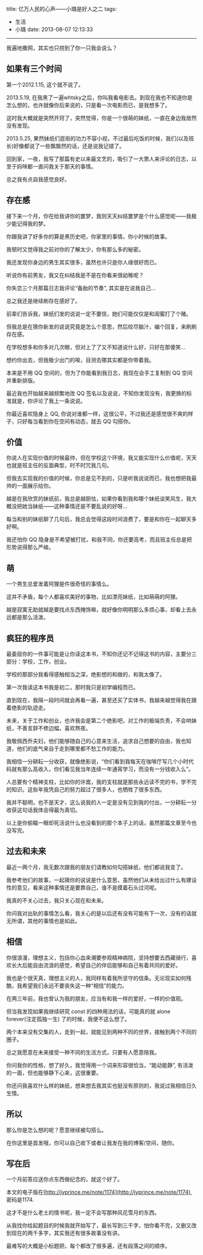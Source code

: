 title: 亿万人民的心声——小璐是好人之二
tags:
  - 生活
  - 小璐
date: 2013-08-07 12:13:33
---

我遍地撒网，其实也只捞到了你一只我会说么？

## 如果有三个时间

第一个2012.1.15, 这个就不说了。

2013.5.19, 在我黑了一遍whtsky之后，你叫我看电影去。到现在我也不知道你是怎么想的，也许就像你后来说的，只是看一次电影而已，是我想多了。

这时我大概就是突然开窍了，突然觉得，你是一个很萌的妹纸，一直在身边我居然没有发现。

2013.5.25, 果然妹纸们逛街的功力不容小视，不过最后吃饭的时候，我们(以及班长)好像都说了一些飘飘然的话，还是说我记错了。

回到家，一夜，我写了那篇有史以来最文艺的，吸引了一大票人来评论的日志，以至于妈咪都一直问我关于那天的事情。

总之我有点自我感觉良好。

## 存在感

接下来一个月，你在给我讲你的噩梦，我则天天纠结噩梦是个什么感觉呢——我极少能记得我的梦。

你跟我讲了好多你的算是黑历史吧，你家里的事情，你小时候的故事。

我顿时又觉得我之前对你的了解太少，你有那么多的秘密。

我还发现你身边的男生其实很多，虽然也许只是你人缘很好而已。

听说你有前男友，我又在纠结我是不是在你看来很幼稚呢？

你失恋三个月那篇日志我评论“备胎的节奏”, 其实是在说我自己&#8230;

总之我还是继续刷存在感好了。

前辈们告诉我，妹纸们发的说说一定不要信，她们可能仅仅是和闺蜜打了个赌。

但我总是在猜你新发的说说究竟是怎么个意思，然后绞尽脑汁，编个回复，来刷刷存在感。

在学校想多和你多对几次眼，但对上了了又不知道说什么好，只好在那傻笑&#8230;

想约你出去，但我极少出门的唉，目测去哪其实都是你带着我。

本来是不用 QQ 空间的，但为了你能看到我日志，我现在会手工复制到 QQ 空间并重新排版。

最近我也开始越来越频繁地改 QQ 签名以及说说，不知你发现没有，我更换的标准就是，你评论了我上一条说说。

你最近喜欢隐身上 QQ, 你说对谁都一样，这很公平，不过我还是感觉很不爽的样子，只好每当看到你在空间有动态，就去 QQ 勾搭你。

## 价值

你说人在实现价值的时候最帅，但在学校这个环境，我又能实现什么价值呢，天天也就是班主任的反面典型，时不时咒我几句。

但我去实现我的价值的时候，你总是见不到的，只是听我说说而已，我也想把我最帅的一面展示给你。

越是在我欣赏的妹纸前，我总是越胆怯，如果你看到我和哪个妹纸谈笑风生，我大概没把她当妹纸——这种事情还是不要乱说的好呀&#8230;

每当和别的妹纸聊了几句后，我总会觉得这段时间浪费了，要是和你在一起聊天多好啊。

我还怕你 QQ 隐身是不希望被打扰，和我不同，你还要高考，而且班主任总是把形势说得那么严峻。

## 萌

一个男生总爱发着阿狸是件很奇怪的事情么。

这并不矛盾，每个人都喜欢美好的事物，比如漂亮妹纸，比如萌萌的阿狸。

越是寂寞无助就越是要找点东西掩饰嘛，就好像你明明那么多烦心事，却看上去永远都是那么活泼。

## 疯狂的程序员

最委屈你的一件事可能是让你读这本书，不知你还记不记得这书的内容，主要分三部分：学校，工作，创业。

学校的那部分我看得感触相当之深，绝影想的和做的，和我太像了。

第一次我读这本书我是初二，那时我只是初学编程而已。

直到现在，我隔一段时间就会再看一遍，甚至还买了实体书，我越来越觉得我在跟着绝影的轨迹走。

未来，关于工作和创业，也许我会是第二个绝影吧，对工作的极端负责，不会哄妹纸，不善言辞不修边幅，喜欢熬夜。

我敬佩西乔夫妇，他们能够随自己的心意来生活，追求自己想要的自由，我也知道，他们的底气来自于走到哪里都不愁工作的能力。

我相信一分耕耘一分收获，就像绝影说，“你们看到我每天在咖啡厅写几个小时代码就有那么高收入，你们看见我当年连续一年通宵学习，而没有一分钱收入么”。

人总要有个精神支柱，比如你的许嵩，我的支柱就是那些永远读不完的书，学不完的知识。这些年我凭自己的努力超过了很多人，也牺牲了很多东西。

我并不聪明，也不是天才，这么说我的人一定是没有见到我的付出，一分耕耘一分收获这句话我体会得最为真切。

以上是你偷瞄一眼却死活说什么也没看到的那个本子上的话，虽然那篇文章至今也没写完。

## 过去和未来

最近一两个月，我无数次跟我的朋友们请教如何勾搭妹纸，他们都说我变了。

我参考他们的故事，一起猜你的说说是什么意思，虽然他们从未给出过什么有建设性的意见，看来这种事情还是要靠自己，谁不是摸着石头过河呢。

我真的不关心过去，我只关心现在和未来。

你问我对出轨的事情怎么看，我关心的是以后还有没有可能有下一次，没有的话就无所谓，其他的事情也是如此。

## 相信

你很浪漫，理想主义，包括你心血来潮要参观精神病院，坚持想要去西藏骑行，喜欢长大后能自由流浪的感觉，希望自己的伴侣能够和自己有着共同的爱好。

我也是个很天真，理想主义的人，我同样有着我所坚守的信条。无论现实如何残酷，我希望我们永远不要丧失这一种“相信”的能力。

在两三年前，我也曾认为我的朋友，应当有和我一样的爱好，一样的价值观。

但当我发现如果我继续研究 const 的四种用法的话，可能真的就 alone forever(注定孤独一生) 了的时候，我便不这么想了。

两个本来没有交集的人，走到一起，就能见到两种不同的世界，接触到两个不同的圈子。

总之我愿意在未来接受一种不同的生活方式，只要有人愿意陪我。

你问我你的性格，想了好久，我觉得用一个词来形容很恰当，“能动能静”, 有活泼的一面，但也能够静下心来，这很重要。

你还问我喜欢什么样的妹纸，想来想去我其实也挺没有原则的，我说过我相信日久生情。

## 所以

那么你是怎么想的呢？愿意继续被勾搭么。

在你这里是首发哦，你可以自己收下或者让我发在我的博客/空间，随你。

## 写在后

一个月前答应送你点东西做纪念的，就这个好了。

本文的电子版在[http://jyprince.me/note/1174](http://jyprince.me/note/1174), 密码是1174.

这才不是什么老土的情书呢，我一定不会写那种风花雪月的东西。

从我找你给起题目的时候我就开始写了，最长写到三千字，怕你看不完，又删又改到现在的两千多字，其实我还有很多故事没有讲。

最难写的大概是小标题把，每个都改了很多遍，还有段落之间的顺序。